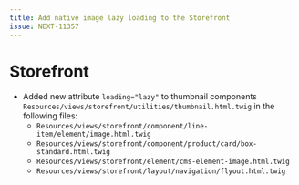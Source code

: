 ```yaml
---
title: Add native image lazy loading to the Storefront
issue: NEXT-11357
---
```

# Storefront
* Added new attribute `loading="lazy"` to thumbnail components `Resources/views/storefront/utilities/thumbnail.html.twig` in the following files:
    * `Resources/views/storefront/component/line-item/element/image.html.twig`
    * `Resources/views/storefront/component/product/card/box-standard.html.twig`
    * `Resources/views/storefront/element/cms-element-image.html.twig`
    * `Resources/views/storefront/layout/navigation/flyout.html.twig`
